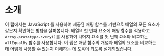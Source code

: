 # 소개

이 랩에서는 JavaScript 를 사용하여 제공된 매핑 함수를 기반으로 배열의 모든 요소가 같은지 확인하는 방법을 살펴봅니다. 배열의 첫 번째 요소에 매핑 함수를 적용하고 `Array.prototype.every()`를 사용하여 나머지 요소를 첫 번째 요소와 비교하는 `allEqualBy` 함수를 사용합니다. 이 랩은 매핑 함수의 개념과 배열의 요소를 비교하는 데 어떻게 사용할 수 있는지 이해하는 데 도움이 되도록 설계되었습니다.

